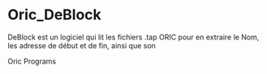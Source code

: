 # Oric_DeBlock

  DeBlock est un logiciel qui lit les fichiers .tap ORIC pour en extraire le Nom, les adresse de début et de fin, ainsi que son 

Oric Programs
